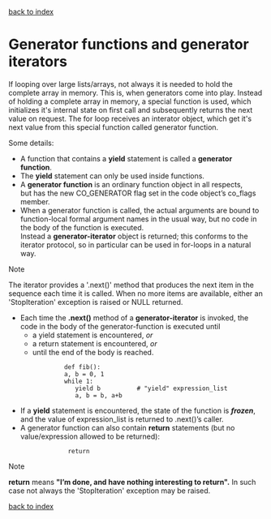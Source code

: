 [back to index](README.md)

# Generator functions and generator iterators
If looping over large lists/arrays, not always it is needed to hold the complete array in memory. This is, when generators come into play.
Instead of holding a complete array in memory, a special function is used, which initializes it's internal state on first call and subsequently returns the next value on request.
The for loop receives an interator object, which get it's next value from this special function called generator function.

Some details:

* A function that contains a **yield** statement is called a **generator function**.
* The **yield** statement can only be used inside functions.
* A **generator function** is an ordinary function object in all respects,  
but has the new CO_GENERATOR flag set in the code object’s co_flags member.
* When a generator function is called, the actual arguments are bound to function-local
formal argument names in the usual way, but no code in the body of the function is executed.  
Instead a **generator-iterator** object is returned; this conforms to the iterator protocol, so in particular can be used in for-loops in a natural way.
> [!NOTE]
> The iterator provides a '.next()' method that produces the next item in the sequence each time it is called.
> When no more items are available, either an 'StopIteration' exception is raised or NULL returned.
* Each time the **.next()** method of a **generator-iterator** is invoked, the code in the body of the generator-function is executed until
    * a yield statement is encountered, *or*
    * a return statement is encountered, *or*
    * until the end of the body is reached.
    ```
                def fib():
                a, b = 0, 1
                while 1:
                   yield b          # "yield" expression_list
                   a, b = b, a+b
    ```
* If a **yield** statement is encountered, the state of the function is ***frozen***, and the value of expression_list is returned to .next()’s caller.
* A generator function can also contain **return** statements (but no value/expression allowed to be returned):
    ```
                 return
    ```

> [!NOTE]
> **return** means **"I’m done, and have nothing interesting to return".**
> In such case not always the 'StopIteration' exception may be raised.


[back to index](README.md)
